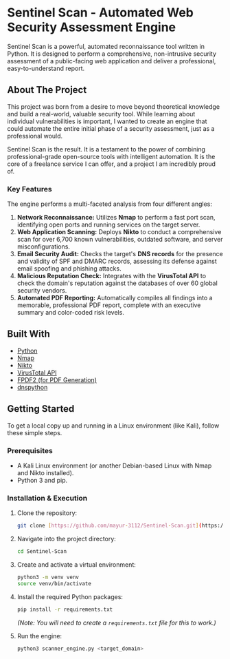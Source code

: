 # Sentinel Scan - Automated Web Security Assessment Engine

Sentinel Scan is a powerful, automated reconnaissance tool written in Python. It is designed to perform a comprehensive, non-intrusive security assessment of a public-facing web application and deliver a professional, easy-to-understand report.

## About The Project

This project was born from a desire to move beyond theoretical knowledge and build a real-world, valuable security tool. While learning about individual vulnerabilities is important, I wanted to create an engine that could automate the entire initial phase of a security assessment, just as a professional would.

Sentinel Scan is the result. It is a testament to the power of combining professional-grade open-source tools with intelligent automation. It is the core of a freelance service I can offer, and a project I am incredibly proud of.

### Key Features

The engine performs a multi-faceted analysis from four different angles:

1.  **Network Reconnaissance:** Utilizes **Nmap** to perform a fast port scan, identifying open ports and running services on the target server.
2.  **Web Application Scanning:** Deploys **Nikto** to conduct a comprehensive scan for over 6,700 known vulnerabilities, outdated software, and server misconfigurations.
3.  **Email Security Audit:** Checks the target's **DNS records** for the presence and validity of SPF and DMARC records, assessing its defense against email spoofing and phishing attacks.
4.  **Malicious Reputation Check:** Integrates with the **VirusTotal API** to check the domain's reputation against the databases of over 60 global security vendors.
5.  **Automated PDF Reporting:** Automatically compiles all findings into a memorable, professional PDF report, complete with an executive summary and color-coded risk levels.

## Built With

* [Python](https://www.python.org/)
* [Nmap](https://nmap.org/)
* [Nikto](https://github.com/sullo/nikto)
* [VirusTotal API](https://developers.virustotal.com/reference)
* [FPDF2 (for PDF Generation)](https://pyfpdf.github.io/fpdf2/)
* [dnspython](https://dnspython.readthedocs.io/en/latest/)

## Getting Started

To get a local copy up and running in a Linux environment (like Kali), follow these simple steps.

### Prerequisites

* A Kali Linux environment (or another Debian-based Linux with Nmap and Nikto installed).
* Python 3 and pip.

### Installation & Execution

1.  Clone the repository:
    ```bash
    git clone [https://github.com/mayur-3112/Sentinel-Scan.git](https://github.com/mayur-3112/Sentinel-Scan.git)
    ```
2.  Navigate into the project directory:
    ```bash
    cd Sentinel-Scan
    ```
3.  Create and activate a virtual environment:
    ```bash
    python3 -m venv venv
    source venv/bin/activate
    ```
4.  Install the required Python packages:
    ```bash
    pip install -r requirements.txt
    ```
    *(Note: You will need to create a `requirements.txt` file for this to work.)*

5.  Run the engine:
    ```bash
    python3 scanner_engine.py <target_domain>
    
